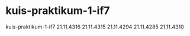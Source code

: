 # kuis-praktikum-1-if7

kuis-praktikum-1-if7
21.11.4316
21.11.4315
21.11.4294
21.11.4285
21.11.4310

